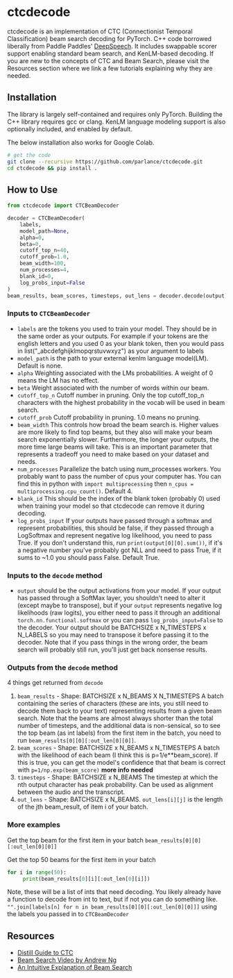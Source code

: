 # ctcdecode

ctcdecode is an implementation of CTC (Connectionist Temporal Classification) beam search decoding for PyTorch.
C++ code borrowed liberally from Paddle Paddles' [DeepSpeech](https://github.com/PaddlePaddle/DeepSpeech).
It includes swappable scorer support enabling standard beam search, and KenLM-based decoding. If you are new to the concepts of CTC and Beam Search, please visit the Resources section where we link a few tutorials explaining why they are needed. 

## Installation
The library is largely self-contained and requires only PyTorch. 
Building the C++ library requires gcc or clang. 
KenLM language modeling support is also optionally included, and enabled by default.

The below installation also works for Google Colab.

```bash
# get the code
git clone --recursive https://github.com/parlance/ctcdecode.git
cd ctcdecode && pip install .
```

## How to Use

```python
from ctcdecode import CTCBeamDecoder

decoder = CTCBeamDecoder(
    labels,
    model_path=None,
    alpha=0,
    beta=0,
    cutoff_top_n=40,
    cutoff_prob=1.0,
    beam_width=100,
    num_processes=4,
    blank_id=0,
    log_probs_input=False
)
beam_results, beam_scores, timesteps, out_lens = decoder.decode(output)
```

### Inputs to `CTCBeamDecoder`
 - `labels` are the tokens you used to train your model. They should be in the same order as your outputs. For example
 if your tokens are the english letters and you used 0 as your blank token, then you would
 pass in list("_abcdefghijklmopqrstuvwxyz") as your argument to labels
 - `model_path` is the path to your external kenlm language model(LM). Default is none.
 - `alpha` Weighting associated with the LMs probabilities. A weight of 0 means the LM has no effect.
 - `beta` Weight associated with the number of words within our beam.
 - `cutoff_top_n` Cutoff number in pruning. Only the top cutoff_top_n characters with the highest probability in the vocab will be used in beam search.
 - `cutoff_prob` Cutoff probability in pruning. 1.0 means no pruning.
 - `beam_width` This controls how broad the beam search is. Higher values are more likely to find top beams, but they also
 will make your beam search exponentially slower. Furthermore, the longer your outputs, the more time large beams will take.
  This is an important parameter that represents a tradeoff you need to make based on your dataset and needs.
 - `num_processes` Parallelize the batch using num_processes workers. You probably want to pass the number of cpus your computer has. You can find this in python with `import multiprocessing` then `n_cpus = multiprocessing.cpu_count()`. Default 4.
 - `blank_id` This should be the index of the blank token (probably 0) used when training your model so that ctcdecode can remove it during decoding. 
 - `log_probs_input` If your outputs have passed through a softmax and represent probabilities, this should be false, if they passed through a LogSoftmax and represent negative log likelihood, you need to pass True. If you don't understand this, run `print(output[0][0].sum())`, if it's a negative number you've probably got NLL and need to pass True, if it sums to ~1.0 you should pass False. Default True.

### Inputs to the `decode` method
 - `output` should be the output activations from your model. If your output has passed through a SoftMax layer, you shouldn't need to alter it (except maybe to transpose), but if your `output` represents negative log likelihoods (raw logits), you either need to pass it through an additional `torch.nn.functional.softmax` or you can pass `log_probs_input=False` to the decoder. Your output should be BATCHSIZE x N_TIMESTEPS x N_LABELS so you may need to transpose it before passing it to the decoder. Note that if you pass things in the wrong order, the beam search will probably still run, you'll just get back nonsense results. 

### Outputs from the `decode` method

4 things get returned from `decode`
 1. `beam_results` - Shape: BATCHSIZE x N_BEAMS X N_TIMESTEPS A batch containing the series of characters (these are ints, you still need to decode them back to your text) representing results from a given beam search. Note that the beams are almost always shorter than the total number of timesteps, and the additional data is non-sensical, so to see the top beam (as int labels) from the first item in the batch, you need to run `beam_results[0][0][:out_len[0][0]]`.
 1. `beam_scores` - Shape: BATCHSIZE x N_BEAMS x N_TIMESTEPS A batch with the likelihood of each beam (I think this is p=1/e\**beam_score). If this is true, you can get the model's confidence that that beam is correct with `p=1/np.exp(beam_score)` **more info needed**
 1. `timesteps` - Shape: BATCHSIZE x N_BEAMS The timestep at which the nth output character has peak probability. Can be used as alignment between the audio and the transcript.
 1. `out_lens` - Shape: BATCHSIZE x N_BEAMS. `out_lens[i][j]` is the length of the jth beam_result, of item i of your batch. 

 ### More examples

Get the top beam for the first item in your batch
`beam_results[0][0][:out_len[0][0]]`

Get the top 50 beams for the first item in your batch
```python
for i in range(50):
     print(beam_results[0][i][:out_len[0][i]])
```

Note, these will be a list of ints that need decoding. You likely already have a function to decode from int to text, but if not you can do something like.
`"".join[labels[n] for n in beam_results[0][0][:out_len[0][0]]]` using the labels you passed in to `CTCBeamDecoder`

## Resources

- [Distill Guide to CTC](https://distill.pub/2017/ctc/)
- [Beam Search Video by Andrew Ng](https://www.youtube.com/watch?v=RLWuzLLSIgw)
- [An Intuitive Explanation of Beam Search](https://towardsdatascience.com/an-intuitive-explanation-of-beam-search-9b1d744e7a0f)